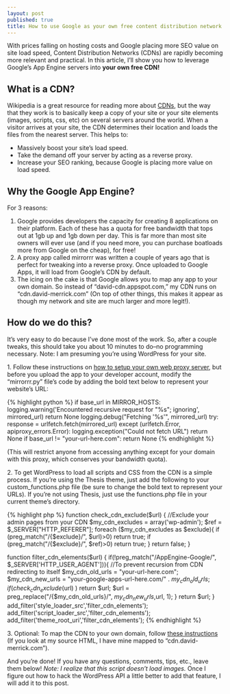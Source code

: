 ```yaml
---
layout: post
published: true
title: How to use Google as your own free content distribution network
---
```

With prices falling on hosting costs and Google placing more SEO value on  site load speed, Content Distribution Networks (CDNs) are rapidly becoming more relevant and practical. In this article, I’ll show you how to leverage Google’s App Engine servers into **your own free CDN!**

## What is a CDN?

Wikipedia is a great resource for reading more about [CDNs](http://en.wikipedia.org/wiki/Content_delivery_network), but the way that they work is to basically keep a copy of your site or your site elements (images, scripts, css, etc) on several servers around the world. When a visitor arrives at your site, the CDN determines their location and loads the files from the nearest server. This helps to:

* Massively boost your site’s load speed.
* Take the demand off your server by acting as a reverse proxy.
* Increase your SEO ranking, because Google is placing more value on load speed.

## Why the Google App Engine?

For 3 reasons:

1. Google provides developers the capacity for creating 8 applications on their platform. Each of these has a quota for free bandwidth that tops out at 1gb up and 1gb down per day. This is far more than most site owners will ever use (and if you need more, you can purchase boatloads more from Google on the cheap), for free!
2. A proxy app called mirrorrr was written a couple of years ago that is perfect for tweaking into a reverse proxy. Once uploaded to Google Apps, it will load from Google’s CDN by default.
3. The icing on the cake is that Google allows you to map any app to your own domain. So instead of “david-cdn.appspot.com,” my CDN runs on “cdn.david-merrick.com”  (On top of other things, this makes it appear as though my network and site are much larger and more legit!).

## How do we do this?

It’s very easy to do because I’ve done most of the work. So, after a couple tweaks, this should take you about 10 minutes to do–no programming necessary. Note: I am presuming you’re using WordPress for your site.

1\. Follow these instructions on [how to setup your own web proxy server](http://www.labnol.org/internet/setup-proxy-server/12890/), but before you upload the app to your developer account, modify the “mirrorrr.py” file’s code by adding the bold text below to represent your website’s URL:

{% highlight python %}
if base_url in MIRROR_HOSTS:
      logging.warning('Encountered recursive request for "%s"; ignoring',
                      mirrored_url)
      return None
    logging.debug("Fetching '%s'", mirrored_url)
    try:
      response = urlfetch.fetch(mirrored_url)
    except (urlfetch.Error, apiproxy_errors.Error):
      logging.exception("Could not fetch URL")
      return None
    if base_url != "your-url-here.com":
		return None
{% endhighlight %}

(This will restrict anyone from accessing anything except for your domain with this proxy, which conserves your bandwidth quota).

2\. To get WordPress to load all scripts and CSS from the CDN is a simple process. If you’re using the Thesis theme, just add the following to your custom_functions.php file (be sure to change the bold text to represent your URLs). If you’re not using Thesis, just use the functions.php file in your current theme’s directory.

{% highlight php %}
function check_cdn_exclude($url) { //Exclude your admin pages from your CDN
	$my_cdn_excludes = array('wp-admin');
	$ref = $_SERVER["HTTP_REFERER"];
	foreach ($my_cdn_excludes as $exclude){
		if (preg_match("/{$exclude}/", $url)>0) return true;
		if (preg_match("/{$exclude}/", $ref)>0) return true;
	}
	return false;
}

function filter_cdn_elements($url) {
	if(!preg_match("/AppEngine\-Google/", $_SERVER['HTTP_USER_AGENT'])){ //To prevent recursion from CDN redirecting to itself
		$my_cdn_old_urls = "your-url-here.com";
		$my_cdn_new_urls = "your-google-apps-url-here.com/" . $my_cdn_old_urls;
		if (check_cdn_exclude($url) ) return $url;
			$url = preg_replace("/{$my_cdn_old_urls}/", $my_cdn_new_urls,$url, 1);
	}
	return $url;
}
add_filter('style_loader_src','filter_cdn_elements');
add_filter('script_loader_src','filter_cdn_elements');
add_filter('theme_root_uri','filter_cdn_elements');
{% endhighlight %}

3\. Optional: To map the CDN to your own domain, follow [these instructions](http://www.google.com/support/a/bin/answer.py?hl=en-in&answer=61057) (If you look at my source HTML, I have mine mapped to “cdn.david-merrick.com”).

And you’re done! If you have any questions, comments, tips, etc., leave them below! _Note: I realize that this script doesn’t load images._ Once I figure out how to hack the WordPress API a little better to add that feature, I will add it to this post.
